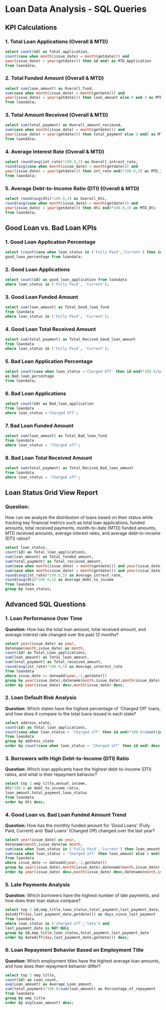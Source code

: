 # Loan Data Analysis - SQL Queries

## KPI Calculations

### 1. Total Loan Applications (Overall & MTD)
```sql
select count(id) as Total_application,
count(case when month(issue_date) = month(getdate()) and
year(issue_date) = year(getdate()) then id end) as MTD_Application
from loandata;
```

### 2. Total Funded Amount (Overall & MTD)
```sql
select sum(loan_amount) as Overall_fund,
sum(case when month(issue_date) = month(getdate()) and
year(issue_date) = year(getdate()) then loan_amount else 0 end ) as MTD_total_fund
from loandata;
```

### 3. Total Amount Received (Overall & MTD)
```sql
select sum(total_payment) as Overall_amount_recieved,
sum(case when month(issue_date) = month(getdate()) and
year(issue_date) = year(getdate()) then total_payment else 0 end) as MTD_amount_recieved
from loandata;
```

### 4. Average Interest Rate (Overall & MTD)
```sql
select round(avg(int_rate)*100.0,3) as Overall_intrest_rate,
round(avg(case when month(issue_date) = month(getdate()) and
year(issue_date) = year(getdate()) then int_rate end)*100.0,3) as MTD_Intrest_rate
from loandata;
```

### 5. Average Debt-to-Income Ratio (DTI) (Overall & MTD)
```sql
select round(avg(dti)*100.0,3) as Overall_Dti,
round(avg(case when month(issue_date) = month(getdate()) and
year(issue_date) = year(getdate()) then dti end)*100.0,3) as MTD_Dti
from loandata;
```

## Good Loan vs. Bad Loan KPIs

### 1. Good Loan Application Percentage
```sql
select (count(case when loan_status in ('Fully Paid','Current') then id end)*100.0/count(id)) as
good_loan_percentage from loandata;
```

### 2. Good Loan Applications
```sql
select count(id) as good_loan_application from loandata
where loan_status in ('Fully Paid', 'Current');
```

### 3. Good Loan Funded Amount
```sql
select sum(loan_amount) as Total_Good_load_fund
from loandata
where loan_status in ('Fully Paid', 'Current');
```

### 4. Good Loan Total Received Amount
```sql
select sum(total_payment) as Total_Recived_Good_loan_amount
from loandata
where loan_status in ('Fully Paid', 'Current');
```

### 5. Bad Loan Application Percentage
```sql
select count(case when loan_status ='Charged Off' then id end)*100.0/count(id)
as Bad_loan_percentage
from loandata;
```

### 6. Bad Loan Applications
```sql
select count(id) as Bad_loan_application
from loandata
where loan_status ='Charged Off';
```

### 7. Bad Loan Funded Amount
```sql
select sum(loan_amount) as Total_Bad_loan_fund
from loandata
where loan_status = 'Charged off';
```

### 8. Bad Loan Total Received Amount
```sql
select sum(total_payment) as Total_Recived_Bad_loan_amount
from loandata
where loan_status = 'Charged off';
```

## Loan Status Grid View Report

### Question:
How can we analyze the distribution of loans based on their status
while tracking key financial metrics such as total loan applications,
funded amounts, total received payments, month-to-date (MTD) funded amounts,
MTD received amounts, average interest rates, and average debt-to-income (DTI) ratios?

```sql
select loan_status,
count(id) as Total_loan_applications,
sum(loan_amount) as Total_funded_amount,
sum(total_payment) as Total_recieved_amount,
sum(case when month(issue_date) = month(getdate()) and year(issue_date) = year(getdate()) then loan_amount end) as MTD_Funded_amount,
sum(case when month(issue_date) = month(getdate()) and year(issue_date) = year(getdate()) then total_payment end) as MTD_Received_amount,
round(avg(int_rate)*100.0,5) as Average_intrest_rate,
round(avg(dti)*100.0,5) as Average_Debt_to_income
from loandata
group by loan_status;
```

## Advanced SQL Questions

### 1. Loan Performance Over Time
**Question:** How has the total loan amount, total received amount,
and average interest rate changed over the past 12 months?

```sql
select year(issue_date) as year,
datename(month,issue_date) as month,
count(id) as Total_Loan_applications,
sum(loan_amount) as Total_loan_amount,
sum(total_payment) as Total_received_amount,
round(avg(int_rate)*100.0,5) as Average_interest_rate
from loandata
where issue_date >= dateadd(year,-1,getdate())
group by year(issue_date),datename(month,issue_date),month(issue_date)
order by year(issue_date) desc,month(issue_date) desc;
```

### 2. Loan Default Risk Analysis
**Question:** Which states have the highest percentage of 'Charged Off' loans,
and how does it compare to the total loans issued in each state?

```sql
select address_state,
count(id) as Total_loan_applications,
count(case when loan_status = 'Charged off' then id end)*100.0/count(id) as default_Percentage
from loandata
group by address_state
order by count(case when loan_status = 'Charged off' then id end) desc;
```

### 3. Borrowers with High Debt-to-Income (DTI) Ratio
**Question:** Which loan applicants have the highest debt-to-income (DTI) ratios,
and what is their repayment behavior?

```sql
select top 5 emp_title,annual_income,
dti*100.0 as debt_to_income_ratio,
loan_amount,total_payment,loan_status
from loandata
order by dti desc;
```

### 4. Good Loan vs. Bad Loan Funded Amount Trend
**Question:** How has the monthly funded amount for 'Good Loans'
(Fully Paid, Current) and 'Bad Loans' (Charged Off) changed over the last year?

```sql
select year(issue_date) as year,
datename(month,issue_date)as month,
sum(case when loan_status in ('Fully Paid','Current') then loan_amount else 0 end) as Total_Good_loan_fund,
sum(case when loan_status = 'Charged off' then loan_amount else 0 end) as total_bad_loan_fund
from loandata
where issue_date >= dateadd(year,-1,getdate())
group by year(issue_date),month(issue_date),datename(month,issue_date)
order by year(issue_date) desc,month(issue_date) desc,datename(month,issue_date) desc;
```

### 5. Late Payments Analysis
**Question:** Which borrowers have the highest number of late payments,
and how does their loan status compare?

```sql
select top 5 id,emp_title,loan_status,total_payment,last_payment_date,
datediff(day,last_payment_date,getdate()) as days_since_last_payment
from loandata
where loan_status in ('charged off','late') and
last_payment_date is NOT NULL
group by id,emp_title,loan_status,total_payment,last_payment_date
order by datediff(day,last_payment_date,getdate()) desc;
```

### 6. Loan Repayment Behavior Based on Employment Title
**Question:** Which employment titles have the highest average loan amounts,
and how does their repayment behavior differ?

```sql
select top 5 emp_title,
count(id) as Loan_count,
avg(Loan_amount) as Average_Loan_amount,
sum(total_payment)*100.0/sum(loan_amount) as Percentage_of_repayment
from loandata
group by emp_title
order by avg(Loan_amount) desc;
```


